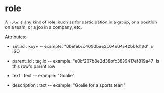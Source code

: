 # role

A `role` is any kind of role, such as for participation in a group, or a position on a team, or a job in a company, etc.

Attributes:

* set_id : key+ -- example: "8bafabcc469dbae2c04e84a42bbfd19d' is ISO

* parent_id : tag.id -- example: "e0bf207b8e2d38bfc3899417ef819a47' is this row's parent row

* text : text -- example: "Goalie"

* description : text -- example: "Goalie for a sports team"
